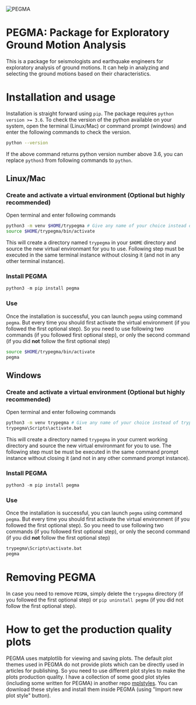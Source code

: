 ![PEGMA](/assets/images/pegma_icon.png)

# PEGMA: Package for Exploratory Ground Motion Analysis
This is a package for seismologists and earthquake engineers for exploratory analysis of ground motions. It can help in analyzing and selecting the ground motions based on their characteristics.

# Installation and usage
Installation is straight forward using `pip`. The package requires `python version >= 3.6`. To check the version of the python available on your system, open the terminal (Linux/Mac) or command prompt (windows) and enter the following commands to check the version.
```sh
python --version
```
If the above command returns python version number above 3.6, you can replace `python3` from following commands to `python`.  

## Linux/Mac
### Create and activate a virtual environment (Optional but highly recommended)
Open terminal and enter following commands
```sh
python3 -m venv $HOME/trypegma # Give any name of your choice instead of trypegma
source $HOME/trypegma/bin/activate
```
This will create a directory named `trypegma` in your `$HOME` directory and source the new virtual environmant for you to use. Following step must be executed in the same terminal instance without closing it (and not in any other terminal instance).

### Install PEGMA
```python
python3 -m pip install pegma
```

### Use
Once the installation is successful, you can launch `pegma` using command `pegma`. But every time you should first activate the virtual environment (if you followed the first optional step). So you need to use following two commands (if you followed first optional step), or only the second command (if you did **not** follow the first optional step)
```sh
source $HOME/trypegma/bin/activate
pegma
```

## Windows

### Create and activate a virtual environment (Optional but highly recommended)
Open terminal and enter following commands
```sh
python3 -m venv trypegma # Give any name of your choice instead of trypegma
trypegma\Scripts\activate.bat
```
This will create a directory named `trypegma` in your current working directory and source the new virtual environmant for you to use. The following step must be must be executed in the same command prompt instance without closing it (and not in any other command prompt instance).

### Install PEGMA
```python
python3 -m pip install pegma
```

### Use
Once the installation is successful, you can launch `pegma` using command `pegma`. But every time you should first activate the virtual environment (if you followed the first optional step). So you need to use following two commands (if you followed first optional step), or only the second command (if you did **not** follow the first optional step)
```sh
trypegma\Scripts\activate.bat
pegma
```

# Removing PEGMA
In case you need to remove `PEGMA`, simply delete the `trypegma` directory (if you followed the first optional step) or `pip uninstall pegma` (if you did not follow the first optional step).


# How to get the production quality plots
PEGMA uses matplotlib for viewing and saving plots.
The default plot themes used in PEGMA do not provide plots which can be directly used in articles for publishing. 
So you need to use different plot styles to make the plots production quality. 
I have a collection of some good plot styles (including some written for PEGMA) in another repo [mplstyles](https://github.com/dbpatankar/mplstyles).
You can download these styles and install them inside PEGMA (using "Import new plot style" button).
